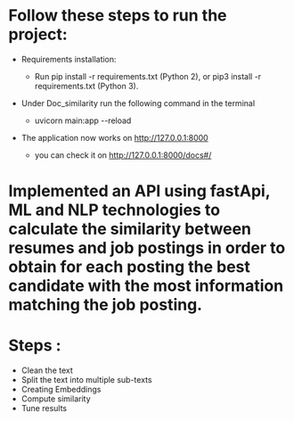 # Follow these steps to run the project:


* Requirements installation:
    * Run pip install -r requirements.txt (Python 2), or pip3 install -r requirements.txt (Python 3).

* Under Doc_similarity run the following command in the terminal
    * uvicorn main:app --reload

* The application now works on http://127.0.0.1:8000
    * you can check it on http://127.0.0.1:8000/docs#/

# Implemented an API using fastApi, ML and NLP technologies to calculate the similarity between resumes and job postings in order to obtain for each posting the best candidate with the most information matching the job posting.

# Steps : 
* Clean the text
* Split the text into multiple sub-texts
* Creating Embeddings
* Compute similarity
* Tune results
